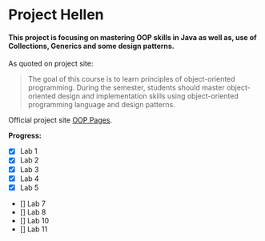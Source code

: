 # Project Hellen
#### This project is focusing on mastering OOP skills in Java as well as, use of Collections, Generics and some design patterns.

As quoted on project site:
>The goal of this course is to learn principles of object-oriented programming. During the semester, students should master object-oriented design and implementation skills using object-oriented programming language and design patterns.

Official project site [OOP Pages](https://kurzy.kpi.fei.tuke.sk/oop/pages/course-information.html).

**Progress:**
- [x] Lab 1
- [x] Lab 2
- [x] Lab 3
- [x] Lab 4
- [x] Lab 5
- [] Lab 7
- [] Lab 8
- [] Lab 10
- [] Lab 11

